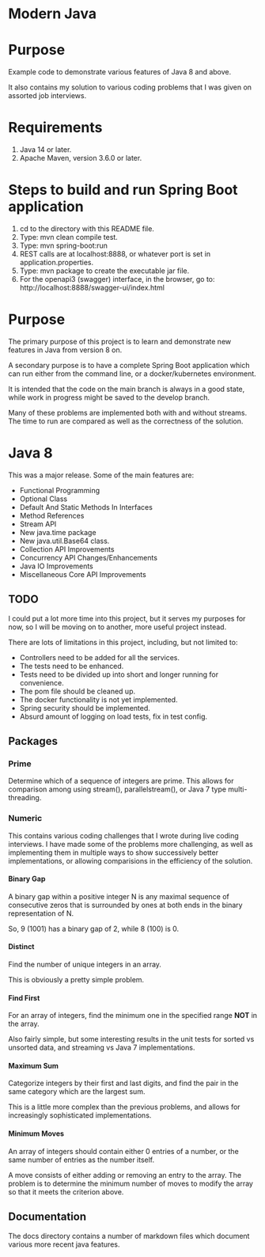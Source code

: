 Modern Java
===========

# Purpose
Example code to demonstrate various features of Java 8 and above.

It also contains my solution to various coding problems that I was given on assorted job interviews.

# Requirements
1. Java 14 or later.
2. Apache Maven, version 3.6.0 or later.

# Steps to build and run Spring Boot application
1. cd to the directory with this README file.
2. Type: mvn clean compile test.
3. Type: mvn spring-boot:run
4. REST calls are at localhost:8888, or whatever port is set in application.properties.
5. Type: mvn package to create the executable jar file.
6. For the openapi3 (swagger) interface, in the browser, go to: http://localhost:8888/swagger-ui/index.html

# Purpose
The primary purpose of this project is to learn and demonstrate new features in Java from version 8 on.

A secondary purpose is to have a complete Spring Boot application which can run either from the command line, or a docker/kubernetes environment. 

It is intended that the code on the main branch is always in a good state, while work in progress might be saved to the develop branch.

Many of these problems are implemented both with and without streams.  The time to run are compared as well as the correctness of the solution.

# Java 8
This was a major release.  Some of the main features are:
* Functional Programming
* Optional Class 
* Default And Static Methods In Interfaces
* Method References
* Stream API 
* New java.time package
* New java.util.Base64 class.
* Collection API Improvements
* Concurrency API Changes/Enhancements
* Java IO Improvements
* Miscellaneous Core API Improvements

## TODO
I could put a lot more time into this project, but it serves my purposes for now,
so I will be moving on to another, more useful project instead.

There are lots of limitations in this project, including, but not limited to:
* Controllers need to be added for all the services.
* The tests need to be enhanced.
* Tests need to be divided up into short and longer running for convenience.
* The pom file should be cleaned up.
* The docker functionality is not yet implemented.
* Spring security should be implemented.
* Absurd amount of logging on load tests, fix in test config.
## Packages 
### Prime
Determine which of a sequence of integers are prime.  This allows for comparison among using stream(), parallelstream(), or Java 7 type multi-threading.

### Numeric
This contains various coding challenges that I wrote during live coding interviews.  I have made some of the problems more challenging, as well as implementing them in multiple ways to show successively better implementations, or allowing comparisions in the efficiency of the solution.

#### Binary Gap
A binary gap within a positive integer N is any maximal sequence of consecutive zeros that is surrounded by ones at both ends in the binary representation of N.

So, 9 (1001) has a binary gap of 2, while 8 (100) is 0.

#### Distinct
Find the number of unique integers in an array.

This is obviously a pretty simple problem.

#### Find First
For an array of integers, find the minimum one in the specified range **NOT** in the array.

Also fairly simple, but some interesting results in the unit tests for sorted vs unsorted data, and streaming vs Java 7 implementations.

#### Maximum Sum
Categorize integers by their first and last digits, and find the pair in the same category which are the largest sum.

This is a little more complex than the previous problems, and allows for increasingly sophisticated implementations.

#### Minimum Moves
An array of integers should contain either 0 entries of a number, or the same number of entries as the number itself.

A move consists of either adding or removing an entry to the array.  The problem is to determine the minimum number of moves to modify the array so that it meets the criterion above.

## Documentation
The docs directory contains a number of markdown files which document various more recent java features.
